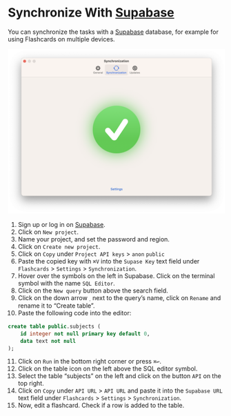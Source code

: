 # Synchronize With [Supabase][1]

You can synchronize the tasks with a [Supabase][2] database, for example for using Flashcards on multiple devices.

![Successful Synchronization][image-1]

1. Sign up or log in on [Supabase][3].
2. Click on `New project`.
3. Name your project, and set the password and region.
4. Click on `Create new project`.
5. Click on `Copy` under `Project API keys` \> `anon` `public`
6. Paste the copied key with `⌘V` into the `Supase Key` text field under `Flashcards` \> `Settings` \> `Synchronization`.
7. Hover over the symbols on the left in Supabase. Click on the terminal symbol with the name `SQL Editor`.
8. Click on the `New query` button above the search field.
9. Click on the down arrow `˯` next to the query’s name, click on `Rename` and rename it to “Create table”.
10. Paste the following code into the editor:
```sql
create table public.subjects (
	id integer not null primary key default 0,
	data text not null
);
```
11. Click on `Run` in the bottom right corner or press `⌘↩︎`.
12. Click on the table icon on the left above the SQL editor symbol.
13. Select the table “subjects” on the left and click on the button `API` on the top right.
14. Click on `Copy` under `API URL` \> `API URL` and paste it into the `Supabase URL` text field under `Flashcards` \> `Settings` \> `Synchronization`.
15. Now, edit a flashcard. Check if a row is added to the table.

[1]:	https://supabase.com
[2]:	https://supabase.com
[3]:	https://app.supabase.com/sign-up

[image-1]:	../../Icons/Synchronization.png